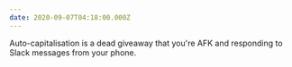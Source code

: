 ```yaml
---
date: 2020-09-07T04:18:00.000Z
---
```

Auto-capitalisation is a dead giveaway that you're AFK and responding to Slack messages from your phone.
